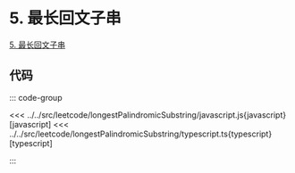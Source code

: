 # 5. 最长回文子串

[5. 最长回文子串](https://leetcode.cn/problems/longest-palindromic-substring/description/)

## 代码

::: code-group

<<< ../../src/leetcode/longestPalindromicSubstring/javascript.js{javascript} [javascript]
<<< ../../src/leetcode/longestPalindromicSubstring/typescript.ts{typescript} [typescript]

:::
